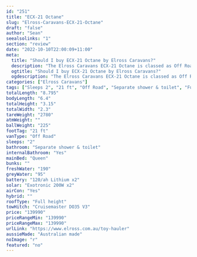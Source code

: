 ```yaml
---
id: "251"
title: "ECX-21 Octane"
slug: "Elross-Caravans-ECX-21-Octane"
draft: "false"
author: "Sean"
seealsolinks: "1"
section: "review"
date: "2022-10-10T22:00:09+11:00"
meta:
  title: "Should I buy ECX-21 Octane by Elross Caravans?"
  description: "The Elross Caravans ECX-21 Octane is classed as Off Road, and sleeps 2 people. It is Australian made and comes in at 21 ft. It generally has Separate shower & toilet."
  ogtitle: "Should I buy ECX-21 Octane by Elross Caravans?"
  ogdescription: "The Elross Caravans ECX-21 Octane is classed as Off Road, and sleeps 2 people. It is Australian made and comes in at 21 ft. It generally has Separate shower & toilet."
categories: ["Elross Caravans"]
tags: ["Sleeps 2", "21 ft", "Off Road", "Separate shower & toilet", "Full height", "Over 100k", "Australian made"]
totalLength: "8.795"
bodyLength: "6.4"
totalHeight: "3.15"
totalWidth: "2.3"
tareWeight: "2780"
atmWeight: ""
ballWeight: "225"
footTag: "21 ft"
vanType: "Off Road"
sleeps: "2"
bathroom: "Separate shower & toilet"
internalBathroom: "Yes"
mainBed: "Queen"
bunks: ""
freshWater: "190"
greyWater: "95"
battery: "120/ah Lithium x2"
solar: "Exotronic 200W x2"
airCon: "Yes"
hybrid: ""
roofType: "Full height"
towHitch: "Cruisemaster DO35 V3"
price: "139990"
priceRangeMin: "139990"
priceRangeMax: "139990"
urlLink: "https://www.elross.com.au/toy-hauler"
aussieMade: "Australian made"
noImage: "r"
featured: "no"
---
```

